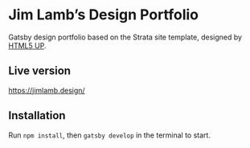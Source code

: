 # Jim Lamb’s Design Portfolio

Gatsby design portfolio based on the Strata site template, designed by [HTML5 UP](https://html5up.net/strata).

## Live version

https://jimlamb.design/

## Installation

Run `npm install`, then `gatsby develop` in the terminal to start.
